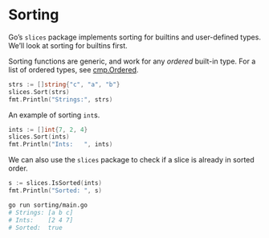 # Sorting

Go’s `slices` package implements sorting for builtins and user-defined types. We’ll look at sorting for builtins first.

Sorting functions are generic, and work for any _ordered_ built-in type. For a list of ordered types, see [cmp.Ordered](https://pkg.go.dev/cmp#Ordered).

```go
strs := []string{"c", "a", "b"}
slices.Sort(strs)
fmt.Println("Strings:", strs)
```

An example of sorting `int`s.

```go
ints := []int{7, 2, 4}
slices.Sort(ints)
fmt.Println("Ints:   ", ints)
```

We can also use the `slices` package to check if a slice is already in sorted order.

```go
s := slices.IsSorted(ints)
fmt.Println("Sorted: ", s)
```

```sh
go run sorting/main.go
# Strings: [a b c]
# Ints:    [2 4 7]
# Sorted:  true
```
